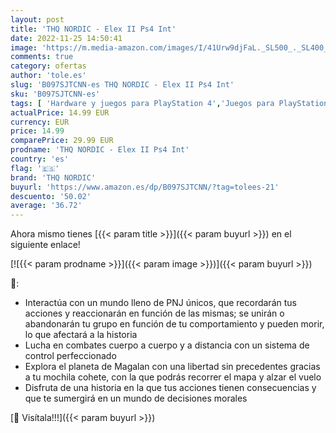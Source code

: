 ```yaml
---
layout: post
title: 'THQ NORDIC - Elex II Ps4 Int'
date: 2022-11-25 14:50:41
image: 'https://m.media-amazon.com/images/I/41Urw9djFaL._SL500_._SL400_.jpg'
comments: true
category: ofertas
author: 'tole.es'
slug: 'B097SJTCNN-es THQ NORDIC - Elex II Ps4 Int'
sku: 'B097SJTCNN-es'
tags: [ 'Hardware y juegos para PlayStation 4','Juegos para PlayStation 4','Videojuegos','ps4','thq nordic','🇪🇸', ]
actualPrice: 14.99 EUR
currency: EUR
price: 14.99
comparePrice: 29.99 EUR
prodname: 'THQ NORDIC - Elex II Ps4 Int'
country: 'es'
flag: '🇪🇸'
brand: 'THQ NORDIC'
buyurl: 'https://www.amazon.es/dp/B097SJTCNN/?tag=tolees-21'
descuento: '50.02'
average: '36.72'
---
```


Ahora mismo tienes [{{< param title >}}]({{< param buyurl >}}) en el siguiente enlace!

[![{{< param prodname >}}]({{< param image >}})]({{< param buyurl >}})

🔎:

- Interactúa con un mundo lleno de PNJ únicos, que recordarán tus acciones y reaccionarán en función de las mismas; se unirán o abandonarán tu grupo en función de tu comportamiento y pueden morir, lo que afectará a la historia
- Lucha en combates cuerpo a cuerpo y a distancia con un sistema de control perfeccionado
- Explora el planeta de Magalan con una libertad sin precedentes gracias a tu mochila cohete, con la que podrás recorrer el mapa y alzar el vuelo
- Disfruta de una historia en la que tus acciones tienen consecuencias y que te sumergirá en un mundo de decisiones morales

[🛒 Visítala!!!]({{< param buyurl >}})
